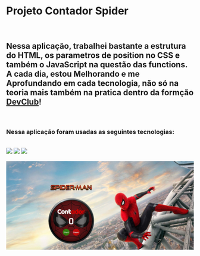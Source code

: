 <h1>Projeto Contador Spider</h1>
<br>
<h2>Nessa aplicação, trabalhei bastante a estrutura do HTML, os parametros de position no CSS e também o JavaScript na questão das functions.
A cada dia, estou Melhorando e me Aprofundando em cada tecnologia, não só na teoria mais também na pratica dentro da formção <a href="https://rodolfomori.com.br/devclub">DevClub</a>!</h2>
<br>
<h3>Nessa aplicação foram usadas as seguintes tecnologias:</h3>
<br>
<img src="https://img.shields.io/badge/JavaScript-323330?style=for-the-badge&logo=javascript&logoColor=F7DF1E">
<img src="https://img.shields.io/badge/HTML5-E34F26?style=for-the-badge&logo=html5&logoColor=white">
<img src="https://img.shields.io/badge/CSS3-1572B6?style=for-the-badge&logo=css3&logoColor=white">
<br>
<br>
<img src="https://raw.githubusercontent.com/ailtonjunior11/Projeto-Contador/9d787788e9c3cbc9d7a482c8970e4ec4fc5f5cc0/assets/contador-aranha.jpg">
